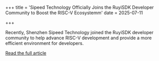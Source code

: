 +++
title = 'Sipeed Technology Officially Joins the RuyiSDK Developer Community to Boost the RISC-V Ecosystemm'
date = 2025-07-11

+++

Recently, Shenzhen Sipeed Technology joined the RuyiSDK developer community to help advance RISC-V development and provide a more efficient environment for developers.

[Read the full article](https://mp.weixin.qq.com/s/G6P_h03U72DIvzoCUyG5mw)



